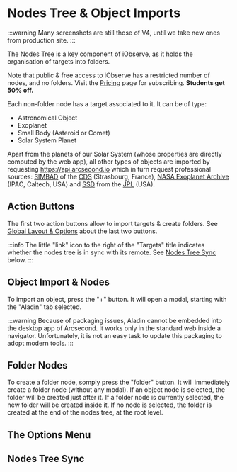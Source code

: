 # Nodes Tree & Object Imports

:::warning
Many screenshots are still those of V4, until we take new ones from production site.
:::

<ThemedImage prefix="iobserve-nodes-tree" alt="The tree of nodes of iObserve" maxWidth="15rem" float="right"/>

The Nodes Tree is a key component of iObserve, as it holds the organisation of targets into folders.

Note that public & free access to iObserve has a restricted number of nodes, and no folders. Visit
the [Pricing](https://www.arcsecond.io/pricing#iobserve) page for subscribing. **Students get 50% off.**

Each non-folder node has a target associated to it. It can be of type:

* Astronomical Object
* Exoplanet
* Small Body (Asteroid or Comet)
* Solar System Planet

Apart from the planets of our Solar System (whose properties are directly computed by the web app), all other types of
objects are imported by requesting https://api.arcsecond.io which in turn request professional
sources: [SIMBAD](http://simbad.cds.unistra.fr/simbad/) of the [CDS](https://cds.u-strasbg.fr) (Strasbourg, France),
[NASA Exoplanet Archive](https://exoplanetarchive.ipac.caltech.edu/index.html) (IPAC, Caltech, USA)
and [SSD](https://ssd-api.jpl.nasa.gov) from the [JPL](https://www.jpl.nasa.gov) (USA).

<div style="clear: right;"></div>

## Action Buttons

<ThemedImage prefix="iobserve-nodes-tree-action-buttons" alt="The tree of nodes of iObserve" maxWidth="15rem" float="right"/>

The first two action buttons allow to import targets & create folders. See [Global Layout & Options](./layoutoptions.md)
about the last two buttons.

:::info
The little "link" icon to the right of the "Targets" title indicates whether the nodes tree is in sync with its remote.
See [Nodes Tree Sync](#nodes-tree-sync) below.
:::

## Object Import & Nodes

To import an object, press the "+" button. It will open a modal, starting with the "Aladin" tab selected.

:::warning
Because of packaging issues, Aladin cannot be embedded into the desktop app of Arcsecond. It works only in the standard
web inside a navigator. Unfortunately, it is not an easy task to update this packaging to adopt modern tools.
:::

## Folder Nodes

To create a folder node, somply press the "folder" button. It will immediately create a folder node (without any modal).
If an object node is selected, the folder will be created just after it. If a folder node is currently selected, the new
folder will be created inside it. If no node is selected, the folder is created at the end of the nodes tree, at the
root level.

## The Options Menu

## Nodes Tree Sync
